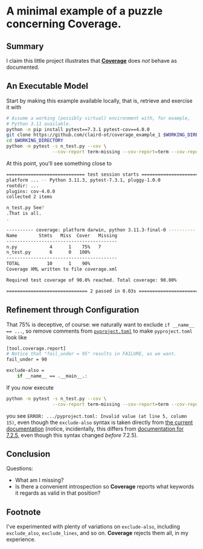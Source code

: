 # A minimal example of a puzzle concerning **Coverage**.

## Summary

I claim this little project illustrates that
[**Coverage**](https://pypi.org/project/pytest-cov/)
does _not_ behave as documented.

## An Executable Model

Start by making this example available locally, that is, retrieve and
exercise it with
```bash
# Assume a working (possibly virtual) environment with, for example,
# Python 3.11 available.
python -m pip install pytest==7.3.1 pytest-cov==4.0.0
git clone https://github.com/claird-ot/coverage_example_1 $WORKING_DIRECTORY
cd $WORKING_DIRECTORY
python -m pytest -s n_test.py --cov \
                 --cov-report term-missing --cov-report=term --cov-report=xml
```

At this point, you'll see something close to
```bash
============================= test session starts ==============================
platform ... -- Python 3.11.3, pytest-7.3.1, pluggy-1.0.0
rootdir: ...
plugins: cov-4.0.0
collected 2 items                                                              

n_test.py See?
.That is all.
.

---------- coverage: platform darwin, python 3.11.3-final-0 ----------
Name        Stmts   Miss  Cover   Missing
-----------------------------------------
n.py            4      1    75%   7
n_test.py       6      0   100%
-----------------------------------------
TOTAL          10      1    90%
Coverage XML written to file coverage.xml

Required test coverage of 90.0% reached. Total coverage: 90.00%

============================== 2 passed in 0.03s ==============================
```

## Refinement through Configuration

That 75% is deceptive, of course:  we naturally want to exclude
`if __name__ == ...`, so remove comments from
[`pyproject.toml`](https://github.com/claird-ot/coverage_example_1/blob/main/pyproject.toml)
to make `pyproject.toml` look like
```bash
[tool.coverage.report]
# Notice that "fail_under = 95" results in FAILURE, as we want.
fail_under = 90

exclude-also =
    if __name__ == .__main__.:
```

If you _now_ execute
```bash
python -m pytest -s n_test.py --cov \
                 --cov-report term-missing --cov-report=term --cov-report=xml
```

you see `ERROR: .../pyproject.toml: Invalid
value (at line 5, column 15)`, even though the `exclude-also` syntax is taken
directly from
[the current documentation](https://coverage.readthedocs.io/en/latest/excluding.html#advanced-exclusion)
(notice, incidentally, this differs from
[documentation for 7.2.5](https://coverage.readthedocs.io/en/7.2.5/excluding.html#advanced-exclusion),
even though this syntax changed _before_ 7.2.5).

## Conclusion

Questions:
- What am I missing?
- Is there a convenient introspection so **Coverage** reports what keywords
it regards as valid in that position?

## Footnote

I've experimented with plenty of variations on `exclude-also`, including
`exclude_also`, `exclude_lines`, and so on.  **Coverage** rejects them all,
in my experience.
